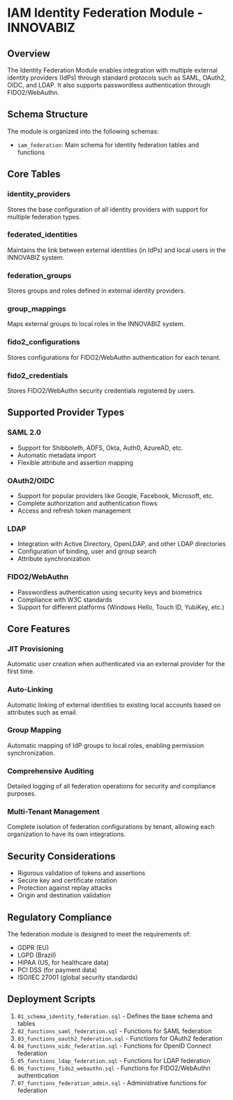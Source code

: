 # IAM Identity Federation Module - INNOVABIZ

## Overview

The Identity Federation Module enables integration with multiple external identity providers (IdPs) through standard protocols such as SAML, OAuth2, OIDC, and LDAP. It also supports passwordless authentication through FIDO2/WebAuthn.

## Schema Structure

The module is organized into the following schemas:

- `iam_federation`: Main schema for identity federation tables and functions

## Core Tables

### identity_providers
Stores the base configuration of all identity providers with support for multiple federation types.

### federated_identities
Maintains the link between external identities (in IdPs) and local users in the INNOVABIZ system.

### federation_groups
Stores groups and roles defined in external identity providers.

### group_mappings
Maps external groups to local roles in the INNOVABIZ system.

### fido2_configurations
Stores configurations for FIDO2/WebAuthn authentication for each tenant.

### fido2_credentials
Stores FIDO2/WebAuthn security credentials registered by users.

## Supported Provider Types

### SAML 2.0
- Support for Shibboleth, ADFS, Okta, Auth0, AzureAD, etc.
- Automatic metadata import
- Flexible attribute and assertion mapping

### OAuth2/OIDC
- Support for popular providers like Google, Facebook, Microsoft, etc.
- Complete authorization and authentication flows
- Access and refresh token management

### LDAP
- Integration with Active Directory, OpenLDAP, and other LDAP directories
- Configuration of binding, user and group search
- Attribute synchronization

### FIDO2/WebAuthn
- Passwordless authentication using security keys and biometrics
- Compliance with W3C standards
- Support for different platforms (Windows Hello, Touch ID, YubiKey, etc.)

## Core Features

### JIT Provisioning
Automatic user creation when authenticated via an external provider for the first time.

### Auto-Linking
Automatic linking of external identities to existing local accounts based on attributes such as email.

### Group Mapping
Automatic mapping of IdP groups to local roles, enabling permission synchronization.

### Comprehensive Auditing
Detailed logging of all federation operations for security and compliance purposes.

### Multi-Tenant Management
Complete isolation of federation configurations by tenant, allowing each organization to have its own integrations.

## Security Considerations

- Rigorous validation of tokens and assertions
- Secure key and certificate rotation
- Protection against replay attacks
- Origin and destination validation

## Regulatory Compliance

The federation module is designed to meet the requirements of:

- GDPR (EU)
- LGPD (Brazil)
- HIPAA (US, for healthcare data)
- PCI DSS (for payment data)
- ISO/IEC 27001 (global security standards)

## Deployment Scripts

1. `01_schema_identity_federation.sql` - Defines the base schema and tables
2. `02_functions_saml_federation.sql` - Functions for SAML federation
3. `03_functions_oauth2_federation.sql` - Functions for OAuth2 federation
4. `04_functions_oidc_federation.sql` - Functions for OpenID Connect federation
5. `05_functions_ldap_federation.sql` - Functions for LDAP federation
6. `06_functions_fido2_webauthn.sql` - Functions for FIDO2/WebAuthn authentication
7. `07_functions_federation_admin.sql` - Administrative functions for federation
